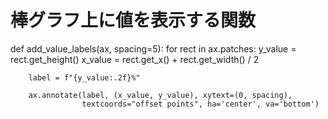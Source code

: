 # 棒グラフ上に値を表示する関数
def add_value_labels(ax, spacing=5):
    for rect in ax.patches:
        y_value = rect.get_height()
        x_value = rect.get_x() + rect.get_width() / 2

        label = f"{y_value:.2f}%"
        
        ax.annotate(label, (x_value, y_value), xytext=(0, spacing),
                    textcoords="offset points", ha='center', va='bottom')

